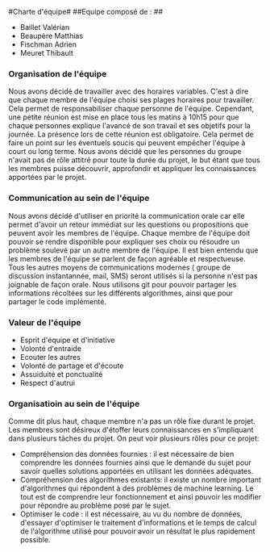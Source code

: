 #Charte d'équipe#
##Equipe composé de : ##
* Baillet Valérian
* Beaupère Matthias
* Fischman Adrien
* Meuret Thibault


### Organisation de l'équipe ###

Nous avons décidé de travailler avec des horaires variables. C'est à dire que chaque membre de l'équipe choisi ses plages horaires pour travailler. Cela permet de responsabiliser chaque personne de l'équipe. Cependant, une petite réunion est mise en place tous les matins à 10h15 pour que chaque personnes explique l'avancé de son travail et ses objetifs pour la journée. La présence lors de cette réunion est obligatoire. Cela permet de faire un point sur les éventuels soucis qui peuvent empêcher l'équipe à court ou long terme. Nous avons décidé que les personnes du groupe n'avait pas de rôle attitré pour toute la durée du projet, le but étant que tous les membres puisse découvrir, approfondir et appliquer les connaissances apportées par le projet.


### Communication au sein de l'équipe ###

Nous avons décidé d'utiliser en priorité la communication orale car elle permet d'avoir un retour immédiat sur les questions ou propositions que peuvent avoir les membres de l'équipe. Chaque membre de l'équipe doit pouvoir se rendre disponible pour expliquer ses choix ou résoudre un problème soulevé par un autre membre de l'équipe. Il est bien entendu que les membres de l'équipe se parlent de façon agréable et respectueuse. Tous les autres moyens de communications modernes ( groupe de discussion instantannée, mail, SMS) seront utilisés si la personne n'est pas joignable de façon orale. Nous utilisons git pour pouvoir partager les informations récoltées sur les différents algorithmes, ainsi que pour partager le code implémenté. 

### Valeur de l'équipe ###

* Esprit d'équipe et d'initiative
* Volonté d'entraide 
* Ecouter les autres
* Volonté de partage et d'écoute
* Assuiduité et ponctualité
* Respect d'autrui


### Organisatioin au sein de l'équipe ###

Comme dit plus haut, chaque membre n'a pas un rôle fixe durant le projet. Les membres sont désireux d'étoffer leurs connaissances en s'impliquant dans plusieurs tâches du projet. On peut voir plusieurs rôles pour ce projet:
* Compréhension des données fournies : il est nécessaire de bien comprendre les données fournies ainsi que le demande du sujet pour savoir quelles solutions apportées en utilisant les données adéquates.
* Compréhension des algorithmes existants: il existe un nombre important d'algorithmes qui répondent à des problèmes de machine learning. Le tout est de comprendre leur fonctionnement et ainsi pouvoir les modifier pour répondre au problème posé par le sujet.
* Optimiser le code : il est nécessaire, au vu du nombre de données, d'essayer d'optimiser le traitement d'informations et le temps de calcul de l'algorithme utilisé pour pouvoir avoir un résultat le plus rapidement possible.
